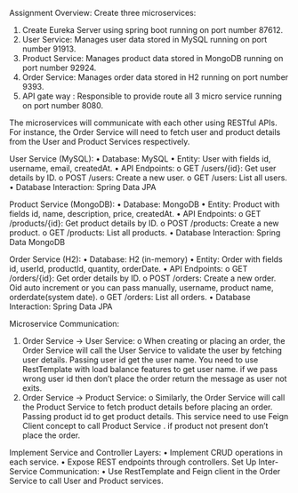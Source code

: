 Assignment Overview: Create three microservices:

1. Create Eureka Server using spring boot running on port number 87612. 
2. User Service: Manages user data stored in MySQL running on port number 91913.
3. Product Service: Manages product data stored in MongoDB running on port number 92924. 
4. Order Service: Manages order data stored in H2 running on port number 9393.
5. API gate way : Responsible to provide route all 3 micro service running on port number 8080.

The microservices will communicate with each other using RESTful APIs. For instance, the Order 
Service will need to fetch user and product details from the User and Product Services respectively.

User Service (MySQL):
• Database: MySQL
• Entity: User with fields id, username, email, createdAt.
• API Endpoints:
o GET /users/{id}: Get user details by ID.
o POST /users: Create a new user.
o GET /users: List all users.
• Database Interaction: Spring Data JPA

Product Service (MongoDB):
• Database: MongoDB
• Entity: Product with fields id, name, description, price, createdAt.
• API Endpoints:
o GET /products/{id}: Get product details by ID.
o POST /products: Create a new product.
o GET /products: List all products.
• Database Interaction: Spring Data MongoDB

Order Service (H2):
• Database: H2 (in-memory)
• Entity: Order with fields id, userId, productId, quantity, orderDate.
• API Endpoints:
o GET /orders/{id}: Get order details by ID.
o POST /orders: Create a new order. Oid auto increment or you can pass 
manually, username, product name, orderdate(system date).
o GET /orders: List all orders.
• Database Interaction: Spring Data JPA

Microservice Communication:
1. Order Service → User Service:
o When creating or placing an order, the Order Service will call the User Service to 
validate the user by fetching user details. Passing user id get the user name. You 
need to use RestTemplate with load balance features to get user name. if we pass 
wrong user id then don’t place the order return the message as user not exits. 
2. Order Service → Product Service:
o Similarly, the Order Service will call the Product Service to fetch product details 
before placing an order. Passing product id to get product details. This service need 
to use Feign Client concept to call Product Service . if product not present don’t 
place the order.


Implement Service and Controller Layers:
• Implement CRUD operations in each service.
• Expose REST endpoints through controllers.
Set Up Inter-Service Communication:
• Use RestTemplate and Feign client in the Order Service to call User and Product services.
